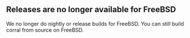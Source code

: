 ## Releases are no longer available for FreeBSD

We no longer do nightly or release builds for FreeBSD. You can still build corral from source on FreeBSD.
